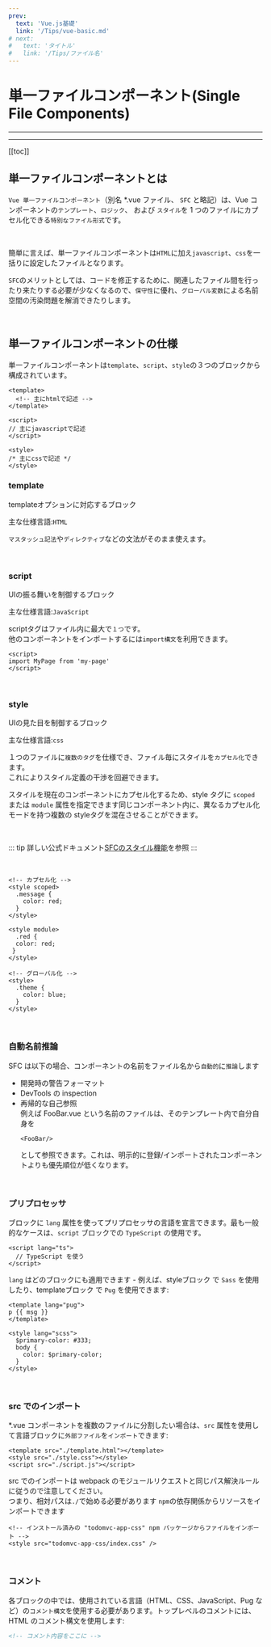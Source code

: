 ```yaml
---
prev:
  text: 'Vue.js基礎'
  link: '/Tips/vue-basic.md'
# next:
#   text: 'タイトル'
#   link: '/Tips/ファイル名'
---
```


# 単一ファイルコンポーネント(Single File Components)

---

<!-- 更新バージョン -->
<Badge type="info" text="v1.0.0" />
<!-- ドキュメントのカテゴリ -->
<Badge type="tip" text="Vue" />

---

[[toc]]

## 単一ファイルコンポーネントとは
`Vue 単一ファイルコンポーネント`（別名 *.vue ファイル、 `SFC` と略記）は、Vue コンポーネントの`テンプレート`、`ロジック`、 および `スタイル`を 1 つのファイルにカプセル化できる`特別なファイル形式`です。

<br>

簡単に言えば、単一ファイルコンポーネントは`HTML`に加え`javascript`、`css`を一括りに設定したファイルとなります。

`SFC`のメリットとしては、コードを修正するために、関連したファイル間を行ったり来たりする必要が少なくなるので、`保守性`に優れ、`グローバル変数`による名前空間の汚染問題を解消できたりします。

<br>

## 単一ファイルコンポーネントの仕様
単一ファイルコンポーネントは`template`、`script`、`style`の３つのブロックから構成されています。

```vue
<template>
  <!-- 主にhtmlで記述 -->
</template>

<script>
// 主にjavascriptで記述
</script>

<style>
/* 主にcssで記述 */
</style>
```

### template
templateオプションに対応するブロック

主な仕様言語:`HTML`

`マスタッシュ記法`や`ディレクティブ`などの文法がそのまま使えます。

<br>

### script
UIの振る舞いを制御するブロック

主な仕様言語:`JavaScript`

scriptタグはファイル内に最大で`１つ`です。<br>
他のコンポーネントをインポートするには`import構文`を利用できます。
```vue
<script>
import MyPage from 'my-page'
</script>
```

<br>

### style
UIの見た目を制御するブロック

主な仕様言語:`css`

１つのファイルに`複数のタグ`を仕様でき、ファイル毎にスタイルを`カプセル化`できます。<br>
これによりスタイル定義の干渉を回避できます。

スタイルを現在のコンポーネントにカプセル化するため、style タグに `scoped` または `module` 属性を指定できます同じコンポーネント内に、異なるカプセル化モードを持つ複数の styleタグを混在させることができます。

<br>

::: tip
詳しい公式ドキュメント[SFCのスタイル機能](https://ja.vuejs.org/api/sfc-css-features.html)を参照
:::

<br>

```vue
<!-- カプセル化 -->
<style scoped>
  .message {
    color: red;
  }
</style>

<style module>
  .red {
  color: red;
 }
</style>

<!-- グローバル化 -->
<style>
  .theme {
    color: blue;
  }
</style>
```

<br>

### 自動名前推論​
SFC は以下の場合、コンポーネントの名前をファイル名から`自動的`に`推論`します

- 開発時の警告フォーマット
- DevTools の inspection
- 再帰的な自己参照<br>例えば FooBar.vue という名前のファイルは、そのテンプレート内で自分自身を
  ```vue
  <FooBar/>
  ```
  として参照できます。これは、明示的に登録/インポートされたコンポーネントよりも優先順位が低くなります。

<br>

### プリプロセッサ
ブロックに `lang` 属性を使ってプリプロセッサの言語を宣言できます。最も一般的なケースは、`script` ブロックでの `TypeScript` の使用です。

```vue
<script lang="ts">
  // TypeScript を使う
</script>
```

`lang` はどのブロックにも適用できます - 例えば、styleブロック で `Sass` を使用したり、templateブロック で `Pug` を使用できます:

```vue
<template lang="pug">
p {{ msg }}
</template>
``` 

```vue
<style lang="scss">
  $primary-color: #333;
  body {
    color: $primary-color;
  }
</style>
```

<br>


### src でのインポート​
*.vue コンポーネントを複数のファイルに分割したい場合は、`src` 属性を使用して言語ブロックに`外部ファイル`を`インポート`できます:

```vue
<template src="./template.html"></template>
<style src="./style.css"></style>
<script src="./script.js"></script>
```

src でのインポートは webpack のモジュールリクエストと同じパス解決ルールに従うので注意してください。<br>
つまり、相対パスは` ./ `で始める必要があります
`npm`の依存関係からリソースをインポートできます

```vue
<!-- インストール済みの "todomvc-app-css" npm パッケージからファイルをインポート -->
<style src="todomvc-app-css/index.css" />
```

<br>

### コメント​
各ブロックの中では、使用されている言語（HTML、CSS、JavaScript、Pug など）の`コメント構文`を使用する必要があります。トップレベルのコメントには、HTML のコメント構文を使用します: 
```html
<!-- コメント内容をここに -->
```
